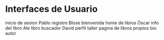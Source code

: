 # Interfaces de Usuario
inicio de sesion Pablo
registro Blose
bienvenida
home de libros Óscar
info del libro Ale
libro 
buscador David
perfil
taller
pagina de libros propios
bio autor
